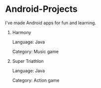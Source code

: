 # Android-Projects

I've made Android apps for fun and learning.

1. Harmony

    Language: Java

    Category: Music game


2. Super Triathlon

    Language: Java

    Category: Action game
